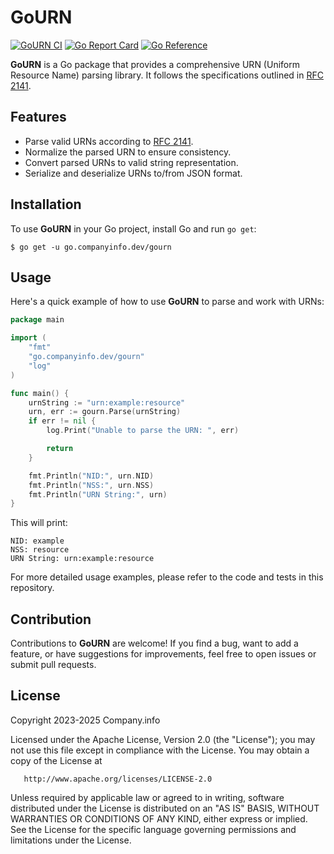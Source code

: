 # GoURN

[![GoURN CI](https://github.com/companyinfo/gourn/actions/workflows/ci.yaml/badge.svg)](https://github.com/companyinfo/gourn/actions/workflows/ci.yaml) [![Go Report Card](https://goreportcard.com/badge/github.com/companyinfo/gourn)](https://goreportcard.com/report/github.com/companyinfo/gourn) [![Go Reference](https://pkg.go.dev/badge/github.com/companyinfo/gourn.svg)](https://pkg.go.dev/github.com/companyinfo/gourn)

**GoURN** is a Go package that provides a comprehensive URN (Uniform Resource Name) parsing library. It follows the specifications outlined in [RFC 2141](https://datatracker.ietf.org/doc/html/rfc2141).

## Features

- Parse valid URNs according to [RFC 2141](https://datatracker.ietf.org/doc/html/rfc2141).
- Normalize the parsed URN to ensure consistency.
- Convert parsed URNs to valid string representation.
- Serialize and deserialize URNs to/from JSON format.

## Installation

To use **GoURN** in your Go project, install Go and run `go get`:

```shell
$ go get -u go.companyinfo.dev/gourn
```

## Usage
Here's a quick example of how to use **GoURN** to parse and work with URNs:

```go
package main

import (
	"fmt"
	"go.companyinfo.dev/gourn"
	"log"
)

func main() {
	urnString := "urn:example:resource"
	urn, err := gourn.Parse(urnString)
	if err != nil {
		log.Print("Unable to parse the URN: ", err)

		return
	}

	fmt.Println("NID:", urn.NID)
	fmt.Println("NSS:", urn.NSS)
	fmt.Println("URN String:", urn)
}
```

This will print:
```shell
NID: example
NSS: resource
URN String: urn:example:resource
```
For more detailed usage examples, please refer to the code and tests in this repository.

## Contribution

Contributions to **GoURN** are welcome! If you find a bug, want to add a feature, or have suggestions for improvements, feel free to open issues or submit pull requests.

## License

Copyright 2023-2025 Company.info

Licensed under the Apache License, Version 2.0 (the "License");
you may not use this file except in compliance with the License.
You may obtain a copy of the License at

       http://www.apache.org/licenses/LICENSE-2.0

Unless required by applicable law or agreed to in writing, software
distributed under the License is distributed on an "AS IS" BASIS,
WITHOUT WARRANTIES OR CONDITIONS OF ANY KIND, either express or implied.
See the License for the specific language governing permissions and
limitations under the License.
